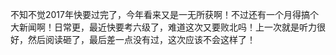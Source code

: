 不知不觉2017年快要过完了，今年看来又是一无所获啊！不过还有一个月得搞个大新闻啊！日常更，最近快要考六级了，难道这次又要败北吗！上一次就是听力很好，然后阅读砸了，最后差一点没有过，这次应该不会这样了！

